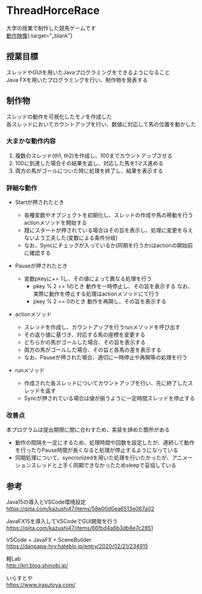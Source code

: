 # ThreadHorceRace
大学の授業で制作した競馬ゲームです  
[動作映像](https://youtu.be/PS6c9L2hMAY){:target="_blank"}  

## 授業目標
スレッドやGUIを用いたJavaプログラミングをできるようになること  
Java FXを用いたプログラミングを行い、制作物を発表する

## 制作物
スレッドの動作を可視化したモノを作成した  
各スレッドにおいてカウントアップを行い、数値に対応して馬の位置を動かした

### 大まかな動作内容
1. 複数のスレッド(th1, th2)を作成し、100までカウントアップさせる
2. 100に到達した場合その結果を返し、対応した馬を1マス進める
3. 両方の馬がゴールについた時に処理を終了し、結果を表示する

### 詳細な動作
* Startが押されたとき
    * 各種変数やオブジェクトを初期化し、スレッドの作成や馬の移動を行うactionメソッドを開始する
    * 既にスタートが押されている場合はその旨を表示し、処理に変更を与えないよう工夫した(変数による条件分岐)
    * なお、Syncにチェックが入っているか(同期を行うか)はactionの開始前に確認する

* Pauseが押されたとき
    * 変数pkeyに+= 1し、その値によって異なる処理を行う
        * pkey % 2 == 1のとき
            動作を一時停止し、その旨を表示する
            なお、実際に動作を停止する処理はactionメソッドにて行う
        * pkey % 2 == 0のとき
            動作を再開し、その旨を表示する

* actionメソッド
    * スレッドを作成し、カウントアップを行うrunメソッドを呼び出す
    * その返り値に基づき、対応する馬の座標を変更する
    * どちらかの馬がゴールした場合、その旨を表示する
    * 両方の馬がゴールした場合、その旨と各馬の差を表示する
    * なお、Pauseが押された場合、適切に一時停止や再開等の処理を行う

* runメソッド
    * 作成された各スレッドについてカウントアップを行い、先に終了したスレッドを返す
    * Syncが押されている場合は値が揃うように一定時間スレッドを停止する

### 改善点
本プログラムは提出期限に間に合わすため、実装を諦めた箇所がある  
* 動作の間隔を一定にするため、処理時間や回数を設定したが、連続して動作を行ったりPause時間が長くなると処理が停止するようになっている
* 同期処理について、syncronizedを用いた処理を行いたかったが、アニメーションスレッドと上手く同期できなかったためsleepで妥協している

## 参考
Java15の導入とVSCode環境設定  
https://qiita.com/kazushi47/items/58e00d0ea6513e067a02

JavaFX15を導入してVSCodeでGUI開発を行う  
https://qiita.com/kazushi47/items/66fbd4a6b3db8e7c2851

VSCode + JavaFX + SceneBuilder  
https://danpapa-hry.hateblo.jp/entry/2020/02/21/234915

軽Lab  
http://krr.blog.shinobi.jp/

いらすとや  
https://www.irasutoya.com/
